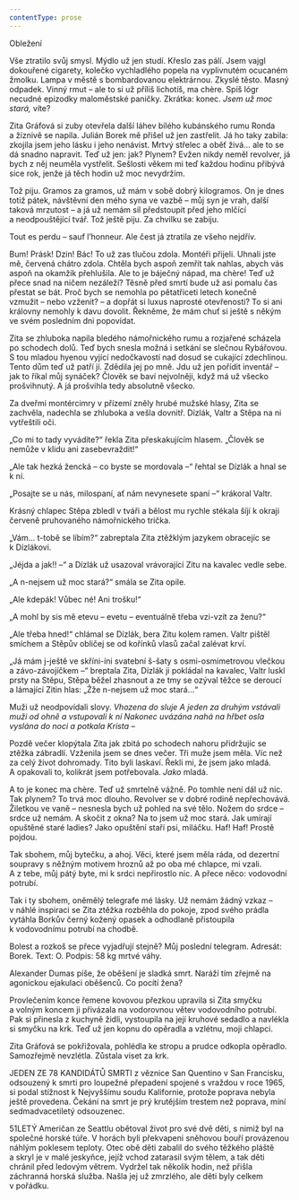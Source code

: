 ```yaml
---
contentType: prose
---
```


Obležení

  

Vše ztratilo svůj smysl. Mýdlo už jen studí. Křeslo zas pálí. Jsem vajgl dokouřené cigarety, kolečko vychladlého popela na vyplivnutém ocucaném žmolku. Lampa v městě s bombardovanou elektrárnou. Zkyslé těsto. Masný odpadek. Vinný rmut – ale to si už příliš lichotíš, ma chère. Spíš lógr necudné epizodky maloměstské paničky. Zkrátka: konec. _Jsem už moc stará,_ víte?

Zita Gráfová si zuby otevřela další láhev bílého kubánského rumu Ronda a žíznivě se napila. Julián Borek mě přišel už jen zastřelit. Já ho taky zabila: zkojila jsem jeho lásku i jeho nenávist. Mrtvý střelec a oběť živá… ale to se dá snadno napravit. Teď už jen: jak? Plynem? Evžen nikdy neměl revolver, já bych z něj neuměla vystřelit. Sešlosti věkem mi teď každou hodinu přibývá sice rok, jenže já těch hodin už moc nevydržím.

Tož piju. Gramos za gramos, už mám v sobě dobrý kilogramos. On je dnes totiž pátek, návštěvní den mého syna ve vazbě – můj syn je vrah, další taková mrzutost – a já už nemám sil předstoupit před jeho mlčící a neodpouštějící tvář. Tož ještě piju. Za chvilku se zabiju.

Tout es perdu – sauf l’honneur. Ale čest já ztratila ze všeho nejdřív.

Bum! Prásk! Dzin! Bác! To už zas tlučou zdola. Montéři přijeli. Uhnali jste mě, červená chátro zdola. Chtěla bych aspoň zemřít tak nahlas, abych vás aspoň na okamžik přehlušila. Ale to je báječný nápad, ma chère! Teď už přece snad na ničem nezáleží? Těsně před smrtí bude už asi pomalu čas přestat se bát. Proč bych se nemohla po pětatřiceti letech konečně vzmužit – nebo vzženit? – a dopřát si luxus naprosté otevřenosti? To si ani královny nemohly k davu dovolit. Řekněme, že mám chuť si ještě s někým ve svém posledním dni popovídat.

Zita se zhluboka napila bledého námořnického rumu a rozjařené scházela po schodech dolů. Teď bych snesla možná i setkání se slečnou Rybářovou. S tou mladou hyenou vyjící nedočkavostí nad dosud se cukající zdechlinou. Tento dům teď už patří jí. Zdědila jej po mně. Jdu už jen pořídit inventář – jak to říkal můj synáček? Člověk se baví nejvolněji, když má už všecko prošvihnutý. A já prošvihla tedy absolutně všecko.

Za dveřmi montércimry v přízemí zněly hrubé mužské hlasy, Zita se zachvěla, nadechla se zhluboka a vešla dovnitř. Dízlák, Valtr a Stěpa na ni vytřeštili oči.

„Co mi to tady vyvádíte?“ řekla Zita přeskakujícím hlasem. „Člověk se nemůže v klidu ani zasebevraždit!“

„Ale tak hezká žencká – co byste se mordovala –“ řehtal se Dízlák a hnal se k ní.

„Posajte se u nás, milospaní, ať nám nevynesete spaní –“ krákoral Valtr.

Krásný chlapec Stěpa zbledl v tváři a bělost mu rychle stékala šíjí k okraji červeně pruhovaného námořnického trička.

„Vám… t-tobě se líbím?“ zabreptala Zita ztěžklým jazykem obracejíc se k Dízlákovi.

„Jéjda a jak!! –“ a Dízlák už usazoval vrávorající Zitu na kavalec vedle sebe.

„A n-nejsem už moc stará?“ smála se Zita opile.

„Ale kdepák! Vůbec né! Ani trošku!“

„A mohl by sis mě etevu – evetu – eventuálně třeba vzi-vzít za ženu?“

„Ale třeba hned!“ chlámal se Dízlák, bera Zitu kolem ramen. Valtr pištěl smíchem a Stěpův obličej se od kořínků vlasů začal zalévat krví.

„Já mám j-ještě ve skříni-íni svatební š-šaty s osmi-osmimetrovou vlečkou a závo-závojíčkem –“ breptala Zita, Dízlák ji pokládal na kavalec, Valtr luskl prsty na Stěpu, Stěpa běžel zhasnout a ze tmy se ozýval těžce se deroucí a lámající Zitin hlas: „Žže n-nejsem už moc stará…“

Muži už neodpovídali slovy. _Vhozena do sluje_ _A jeden za druhým vstávali muži od ohně a vstupovali k ní Nakonec uvázána nahá na hřbet osla vyslána do noci a potkala Krista –_

Pozdě večer klopýtala Zita jak zbitá po schodech nahoru přidržujíc se ztěžka zábradlí. Vzženila jsem se dnes večer. Tři muže jsem měla. Víc než za celý život dohromady. Tito byli laskaví. Řekli mi, že jsem jako mladá. A opakovali to, kolikrát jsem potřebovala. _Jako_ mladá.

A to je konec ma chère. Teď už smrtelně vážně. Po tomhle není dál už nic. Tak plynem? To trvá moc dlouho. Revolver se v dobré rodině nepřechovává. Žiletkou ve vaně – nesnesla bych už pohled na své tělo. Nožem do srdce – srdce už nemám. A skočit z okna? Na to jsem už moc stará. Jak umírají opuštěné staré ladies? Jako opuštění staří psi, miláčku. Haf! Haf! Prostě pojdou.

Tak sbohem, můj bytečku, a ahoj. Věci, které jsem měla ráda, od dezertní soupravy s něžným motivem hroznů až po oba mé chlapce, mi vzali. A z tebe, můj pátý byte, mi k srdci nepřirostlo nic. A přece něco: vodovodní potrubí.

Tak i ty sbohem, oněmělý telegrafe mé lásky. Už nemám žádný vzkaz – v náhlé inspiraci se Zita ztěžka rozběhla do pokoje, zpod svého prádla vytáhla Borkův černý kožený opasek a odhodlaně přistoupila k vodovodnímu potrubí na chodbě.

Bolest a rozkoš se přece vyjadřují stejně? Můj poslední telegram. Adresát: Borek. Text: O. Podpis: 58 kg mrtvé váhy.

Alexander Dumas píše, že oběšení je sladká smrt. Naráží tím zřejmě na agonickou ejakulaci oběšenců. Co pocítí žena?

Provlečením konce řemene kovovou přezkou upravila si Zita smyčku a volným koncem ji přivázala na vodorovnou větev vodovodního potrubí. Pak si přinesla z kuchyně židli, vystoupila na její kruhové sedadlo a navlékla si smyčku na krk. Teď už jen kopnu do opěradla a vzlétnu, moji chlapci.

Zita Gráfová se pokřižovala, pohlédla ke stropu a prudce odkopla opěradlo. Samozřejmě nevzlétla. Zůstala viset za krk.

JEDEN ZE 78 KANDIDÁTŮ SMRTI z věznice San Quentino v San Francisku, odsouzený k smrti pro loupežné přepadení spojené s vraždou v roce 1965, si podal stížnost k Nejvyššímu soudu Kalifornie, protože poprava nebyla ještě provedena. Čekání na smrt je prý krutějším trestem než poprava, míní sedmadvacetiletý odsouzenec.

51LETÝ Američan ze Seattlu obětoval život pro své dvě děti, s nimiž byl na společné horské túře. V horách byli překvapeni sněhovou bouří provázenou náhlým poklesem teploty. Otec obě děti zabalil do svého těžkého pláště a skryl je v malé jeskyňce, jejíž vchod zatarasil svým tělem, a tak děti chránil před ledovým větrem. Vydržel tak několik hodin, než přišla záchranná horská služba. Našla jej už zmrzlého, ale děti byly celkem v pořádku.
